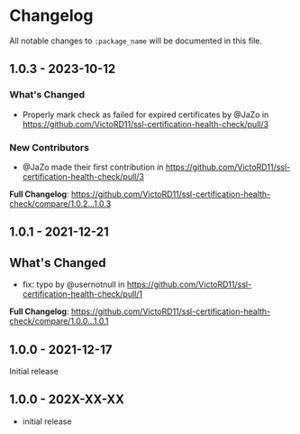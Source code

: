 # Changelog

All notable changes to `:package_name` will be documented in this file.

## 1.0.3 - 2023-10-12

### What's Changed

- Properly mark check as failed for expired certificates by @JaZo in https://github.com/VictoRD11/ssl-certification-health-check/pull/3

### New Contributors

- @JaZo made their first contribution in https://github.com/VictoRD11/ssl-certification-health-check/pull/3

**Full Changelog**: https://github.com/VictoRD11/ssl-certification-health-check/compare/1.0.2...1.0.3

## 1.0.1 - 2021-12-21

## What's Changed

- fix: typo by @usernotnull in https://github.com/VictoRD11/ssl-certification-health-check/pull/1

**Full Changelog**: https://github.com/VictoRD11/ssl-certification-health-check/compare/1.0.0...1.0.1

## 1.0.0 - 2021-12-17

Initial release

## 1.0.0 - 202X-XX-XX

- initial release
